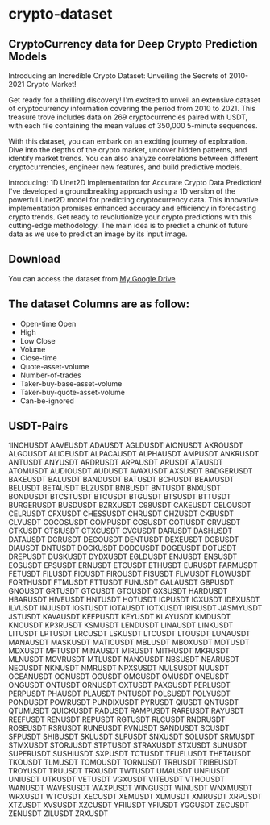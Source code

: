 # crypto-dataset
## CryptoCurrency data for Deep Crypto Prediction Models

Introducing an Incredible Crypto Dataset: Unveiling the Secrets of 2010-2021 Crypto Market!

Get ready for a thrilling discovery! I'm excited to unveil an extensive dataset of cryptocurrency information covering the period from 2010 to 2021. This treasure trove includes data on 269 cryptocurrencies paired with USDT, with each file containing the mean values of 350,000 5-minute sequences.

With this dataset, you can embark on an exciting journey of exploration. Dive into the depths of the crypto market, uncover hidden patterns, and identify market trends. You can also analyze correlations between different cryptocurrencies, engineer new features, and build predictive models.

Introducing: 1D Unet2D Implementation for Accurate Crypto Data Prediction!
I've developed a groundbreaking approach using a 1D version of the powerful Unet2D model for predicting cryptocurrency data. This innovative implementation promises enhanced accuracy and efficiency in forecasting crypto trends. Get ready to revolutionize your crypto predictions with this cutting-edge methodology. The main idea is to predict a chunk of future data as we use to predict an image by its input image.


## Download
You can access the dataset from [My Google Drive](https://drive.google.com/drive/folders/1aaWtseu4R8zuNpQwM2Kjo8FRzmHEmDWZ?usp=sharing)


## The dataset Columns are as follow:

- Open-time	Open	
- High	
- Low	Close	
- Volume	
- Close-time	
- Quote-asset-volume	
- Number-of-trades	
- Taker-buy-base-asset-volume
- Taker-buy-quote-asset-volume 
- Can-be-ignored

## USDT-Pairs

1INCHUSDT
AAVEUSDT
ADAUSDT
AGLDUSDT
AIONUSDT
AKROUSDT
ALGOUSDT
ALICEUSDT
ALPACAUSDT
ALPHAUSDT
AMPUSDT
ANKRUSDT
ANTUSDT
ANYUSDT
ARDRUSDT
ARPAUSDT
ARUSDT
ATAUSDT
ATOMUSDT
AUDIOUSDT
AUDUSDT
AVAXUSDT
AXSUSDT
BADGERUSDT
BAKEUSDT
BALUSDT
BANDUSDT
BATUSDT
BCHUSDT
BEAMUSDT
BELUSDT
BETAUSDT
BLZUSDT
BNBUSDT
BNTUSDT
BNXUSDT
BONDUSDT
BTCSTUSDT
BTCUSDT
BTGUSDT
BTSUSDT
BTTUSDT
BURGERUSDT
BUSDUSDT
BZRXUSDT
C98USDT
CAKEUSDT
CELOUSDT
CELRUSDT
CFXUSDT
CHESSUSDT
CHRUSDT
CHZUSDT
CKBUSDT
CLVUSDT
COCOSUSDT
COMPUSDT
COSUSDT
COTIUSDT
CRVUSDT
CTKUSDT
CTSIUSDT
CTXCUSDT
CVCUSDT
DARUSDT
DASHUSDT
DATAUSDT
DCRUSDT
DEGOUSDT
DENTUSDT
DEXEUSDT
DGBUSDT
DIAUSDT
DNTUSDT
DOCKUSDT
DODOUSDT
DOGEUSDT
DOTUSDT
DREPUSDT
DUSKUSDT
DYDXUSDT
EGLDUSDT
ENJUSDT
ENSUSDT
EOSUSDT
EPSUSDT
ERNUSDT
ETCUSDT
ETHUSDT
EURUSDT
FARMUSDT
FETUSDT
FILUSDT
FIOUSDT
FIROUSDT
FISUSDT
FLMUSDT
FLOWUSDT
FORTHUSDT
FTMUSDT
FTTUSDT
FUNUSDT
GALAUSDT
GBPUSDT
GNOUSDT
GRTUSDT
GTCUSDT
GTOUSDT
GXSUSDT
HARDUSDT
HBARUSDT
HIVEUSDT
HNTUSDT
HOTUSDT
ICPUSDT
ICXUSDT
IDEXUSDT
ILVUSDT
INJUSDT
IOSTUSDT
IOTAUSDT
IOTXUSDT
IRISUSDT
JASMYUSDT
JSTUSDT
KAVAUSDT
KEEPUSDT
KEYUSDT
KLAYUSDT
KMDUSDT
KNCUSDT
KP3RUSDT
KSMUSDT
LENDUSDT
LINAUSDT
LINKUSDT
LITUSDT
LPTUSDT
LRCUSDT
LSKUSDT
LTCUSDT
LTOUSDT
LUNAUSDT
MANAUSDT
MASKUSDT
MATICUSDT
MBLUSDT
MBOXUSDT
MDTUSDT
MDXUSDT
MFTUSDT
MINAUSDT
MIRUSDT
MITHUSDT
MKRUSDT
MLNUSDT
MOVRUSDT
MTLUSDT
NANOUSDT
NBSUSDT
NEARUSDT
NEOUSDT
NKNUSDT
NMRUSDT
NPXSUSDT
NULSUSDT
NUUSDT
OCEANUSDT
OGNUSDT
OGUSDT
OMGUSDT
OMUSDT
ONEUSDT
ONGUSDT
ONTUSDT
ORNUSDT
OXTUSDT
PAXGUSDT
PERLUSDT
PERPUSDT
PHAUSDT
PLAUSDT
PNTUSDT
POLSUSDT
POLYUSDT
PONDUSDT
POWRUSDT
PUNDIXUSDT
PYRUSDT
QIUSDT
QNTUSDT
QTUMUSDT
QUICKUSDT
RADUSDT
RAMPUSDT
RAREUSDT
RAYUSDT
REEFUSDT
RENUSDT
REPUSDT
RGTUSDT
RLCUSDT
RNDRUSDT
ROSEUSDT
RSRUSDT
RUNEUSDT
RVNUSDT
SANDUSDT
SCUSDT
SFPUSDT
SHIBUSDT
SKLUSDT
SLPUSDT
SNXUSDT
SOLUSDT
SRMUSDT
STMXUSDT
STORJUSDT
STPTUSDT
STRAXUSDT
STXUSDT
SUNUSDT
SUPERUSDT
SUSHIUSDT
SXPUSDT
TCTUSDT
TFUELUSDT
THETAUSDT
TKOUSDT
TLMUSDT
TOMOUSDT
TORNUSDT
TRBUSDT
TRIBEUSDT
TROYUSDT
TRUUSDT
TRXUSDT
TWTUSDT
UMAUSDT
UNFIUSDT
UNIUSDT
UTKUSDT
VETUSDT
VGXUSDT
VITEUSDT
VTHOUSDT
WANUSDT
WAVESUSDT
WAXPUSDT
WINGUSDT
WINUSDT
WNXMUSDT
WRXUSDT
WTCUSDT
XECUSDT
XEMUSDT
XLMUSDT
XMRUSDT
XRPUSDT
XTZUSDT
XVSUSDT
XZCUSDT
YFIIUSDT
YFIUSDT
YGGUSDT
ZECUSDT
ZENUSDT
ZILUSDT
ZRXUSDT


